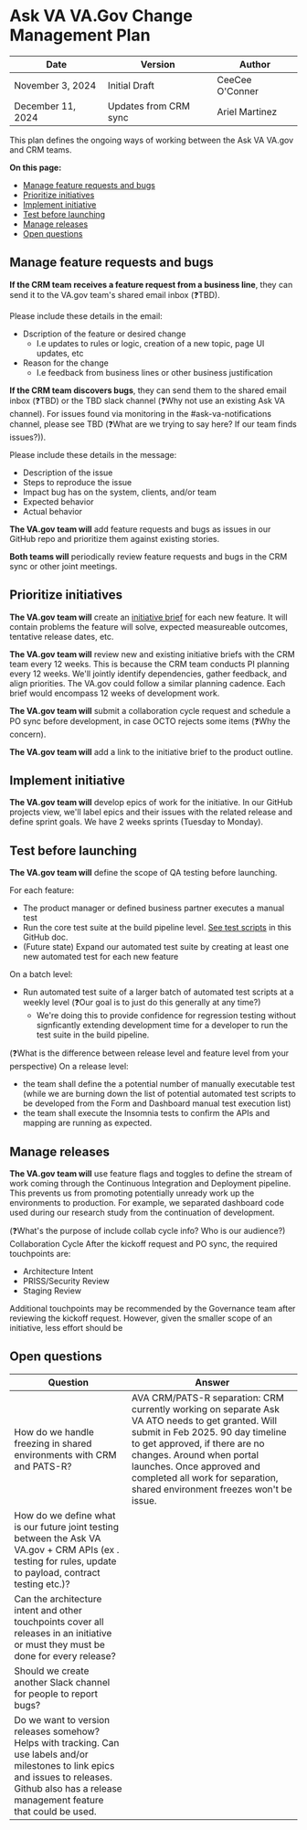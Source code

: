 # Ask VA VA.Gov Change Management Plan
| Date              | Version               | Author          |
| ----------------- | --------------------- | --------------- |
| November 3, 2024  | Initial Draft         | CeeCee O'Conner |
| December 11, 2024 | Updates from CRM sync | Ariel Martinez  |

This plan defines the ongoing ways of working between the Ask VA VA.gov and CRM teams. 

**On this page:**
- [Manage feature requests and bugs](#manage-feature-requests-and-bugs)
- [Prioritize initiatives](#prioritize-initiatives)
- [Implement initiative](#implement-initiative)
- [Test before launching](#test-before-launching)
- [Manage releases](#manage-releases)
- [Open questions](#open-questions)

## Manage feature requests and bugs
**If the CRM team receives a feature request from a business line**, they can send it to the VA.gov team's shared email inbox (❓TBD).

Please include these details in the email:
- Dscription of the feature or desired change
   - I.e updates to rules or logic, creation of a new topic, page UI updates, etc
- Reason for the change
   - I.e feedback from business lines or other business justification

**If the CRM team discovers bugs**, they can send them to the shared email inbox (❓TBD) or the TBD slack channel (❓Why not use an existing Ask VA channel). For issues found via monitoring in the #ask-va-notifications channel, please see TBD (❓What are we trying to say here? If our team finds issues?)).

Please include these details in the message:
- Description of the issue
- Steps to reproduce the issue
- Impact bug has on the system, clients, and/or team
- Expected behavior
- Actual behavior

**The VA.gov team will** add feature requests and bugs as issues in our GitHub repo and prioritize them against existing stories.

**Both teams will** periodically review feature requests and bugs in the CRM sync or other joint meetings.

## Prioritize initiatives
**The VA.gov team will** create an [initiative brief](https://github.com/department-of-veterans-affairs/va.gov-team/blob/master/teams/vsa/product/initiative-brief-template.md) for each new feature. It will contain problems the feature will solve, expected measureable outcomes, tentative release dates, etc.

**The VA.gov team will** review new and existing initiative briefs with the CRM team every 12 weeks. This is because the CRM team conducts PI planning every 12 weeks. We'll jointly 
identify dependencies, gather feedback, and align priorities. The VA.gov could follow a similar planning cadence. Each brief would encompass 12 weeks of development work.

**The VA.gov team will** submit a collaboration cycle request and schedule a PO sync before development, in case OCTO rejects some items (❓Why the concern). 

**The VA.gov team will** add a link to the initiative brief to the product outline.

## Implement initiative
**The VA.gov team will** develop epics of work for the initiative. In our GitHub projects view, we'll label epics and their issues with the related release and define sprint goals. We have 2 weeks sprints (Tuesday to Monday).
  
## Test before launching
**The VA.gov team will** define the scope of QA testing before launching.

For each feature:
- The product manager or defined business partner executes a manual test
- Run the core test suite at the build pipeline level. [See test scripts](https://github.com/department-of-veterans-affairs/va.gov-team/blob/master/products/ask-va/engineering/test-plans/ask-va%20form-dash-testing-plan.md#e2e-automated-testing-cypress) in this GitHub doc.
- (Future state) Expand our automated test suite by creating at least one new automated test for each new feature

On a batch level: 
- Run automated test suite of a larger batch of automated test scripts at a weekly level (❓Our goal is to just do this generally at any time?)
   - We're doing this to provide confidence for regression testing without signficantly extending development time for a developer to run the test suite in the build pipeline.

(❓What is the difference between release level and feature level from your perspective)
On a release level:
- the team shall define the a potential number of manually executable test (while we are burning down the list of potential automated test scripts to be developed from the Form and Dashboard manual test execution list)
- the team shall execute the Insomnia tests to confirm the APIs and mapping are running as expected. 

## Manage releases
**The VA.gov team will** use feature flags and toggles to define the stream of work coming through the Continuous Integration and Deployment pipeline. This prevents us from promoting potentially unready work up the environments to production. For example, we separated dashboard code used during our research study from the continuation of development. 

(❓What's the purpose of include collab cycle info? Who is our audience?)
Collaboration Cycle
After the kickoff request and PO sync, the required touchpoints are:
- Architecture Intent
- PRISS/Security Review
- Staging Review 

Additional touchpoints may be recommended by the Governance team after reviewing the kickoff request. However, given the smaller scope of an initiative, less effort should be 

## Open questions
|Question|Answer|
|---|---|
|How do we handle freezing in shared environments with CRM and PATS-R?|AVA CRM/PATS-R separation: CRM currently working on separate Ask VA ATO needs to get granted. Will submit in Feb 2025. 90 day timeline to get approved, if there are no changes. Around when portal launches. Once approved and completed all work for separation, shared environment freezes won't be issue.|
|How do we define what is our future joint testing between the Ask VA VA.gov + CRM APIs (ex . testing for rules, update to payload, contract testing etc.)?| |
|Can the architecture intent and other touchpoints cover all releases in an initiative or must they must be done for every release?| |
|Should we create another Slack channel for people to report bugs?| |
|Do we want to version releases somehow?<br>Helps with tracking. Can use labels and/or milestones to link epics and issues to releases.<br>Github also has a release management feature that could be used.| |
